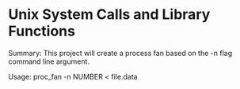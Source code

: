 #  Unix System Calls and Library Functions


Summary: This project will create a process fan based on the -n flag command line argument.

Usage: proc_fan -n NUMBER < file.data
